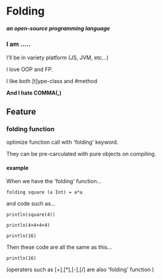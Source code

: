 # Folding
##### an open-source programming language

### I am .....

I'll be in variety platform (JS, JVM, etc...)

I love OOP and FP.

I like both [t]ype-class and #method

**And I hate COMMA(,)**

## Feature

### folding function

optimize function call with 'folding' keyword.

They can be pre-carculated with pure objects on compiling.

#### example

When we have the 'folding' function...

``` folding square (a Int) = a*a ```

and code such as...

``` println(square(4)) ```

``` println(4+4+4+4) ```

``` println(16) ```

Then these code are all the same as this...

``` println(16) ```

(operaters such as [+],[*],[-],[/] are also 'folding' function )



